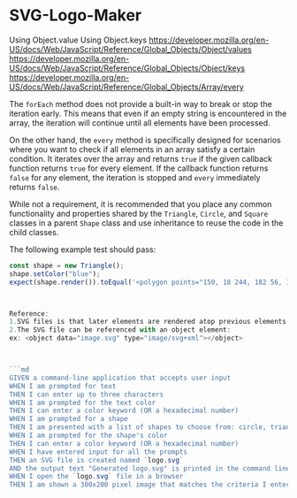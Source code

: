 # SVG-Logo-Maker




Using Object.value
Using Object.keys
https://developer.mozilla.org/en-US/docs/Web/JavaScript/Reference/Global_Objects/Object/values
https://developer.mozilla.org/en-US/docs/Web/JavaScript/Reference/Global_Objects/Object/keys
https://developer.mozilla.org/en-US/docs/Web/JavaScript/Reference/Global_Objects/Array/every




The `forEach` method does not provide a built-in way to break or stop the iteration early. This means that even if an empty string is encountered in the array, the iteration will continue until all elements have been processed.

On the other hand, the `every` method is specifically designed for scenarios where you want to check if all elements in an array satisfy a certain condition. It iterates over the array and returns `true` if the given callback function returns `true` for every element. If the callback function returns `false` for any element, the iteration is stopped and `every` immediately returns `false`.




While not a requirement, it is recommended that you place any common functionality and properties shared by the `Triangle`, `Circle`, and `Square` classes in a parent `Shape` class and use inheritance to reuse the code in the child classes.

The following example test should pass:

```js
const shape = new Triangle();
shape.setColor("blue");
expect(shape.render()).toEqual('<polygon points="150, 18 244, 182 56, 182" fill="blue" />');



Reference: 
1.SVG files is that later elements are rendered atop previous elements.https://developer.mozilla.org/en-US/docs/Web/SVG/Tutorial/Getting_Started
2.The SVG file can be referenced with an object element:
ex: <object data="image.svg" type="image/svg+xml"></object>



```md
GIVEN a command-line application that accepts user input
WHEN I am prompted for text
THEN I can enter up to three characters
WHEN I am prompted for the text color
THEN I can enter a color keyword (OR a hexadecimal number)
WHEN I am prompted for a shape
THEN I am presented with a list of shapes to choose from: circle, triangle, and square
WHEN I am prompted for the shape's color
THEN I can enter a color keyword (OR a hexadecimal number)
WHEN I have entered input for all the prompts
THEN an SVG file is created named `logo.svg`
AND the output text "Generated logo.svg" is printed in the command line
WHEN I open the `logo.svg` file in a browser
THEN I am shown a 300x200 pixel image that matches the criteria I entered
```